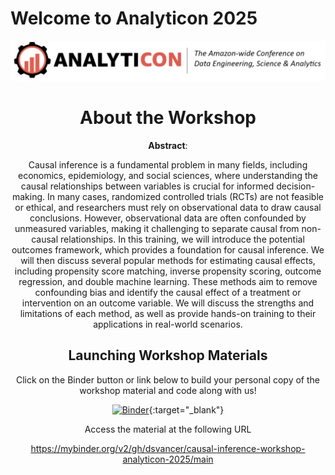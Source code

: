# Welcome to Analyticon 2025

<center>
<img 
  src="/assets/analyticon_logo.png" 
  alt="Analyticon Logo 2025" 
  style="width:auto;height:auto;"
> 


# About the Workshop
**Abstract**: 

Causal inference is a fundamental problem in many fields, including economics, epidemiology, and social sciences, where understanding the causal relationships between variables is crucial for informed decision-making. In many cases, randomized controlled trials (RCTs) are not feasible or ethical, and researchers must rely on observational data to draw causal conclusions. However, observational data are often confounded by unmeasured variables, making it challenging to separate causal from non-causal relationships. In this training, we will introduce the potential outcomes framework, which provides a foundation for causal inference. We will then discuss several popular methods for estimating causal effects, including propensity score matching, inverse propensity scoring, outcome regression, and double machine learning. These methods aim to remove confounding bias and identify the causal effect of a treatment or intervention on an outcome variable. We will discuss the strengths and limitations of each method, as well as provide hands-on training to their applications in real-world scenarios.

## Launching Workshop Materials
Click on the Binder button or link below to build your personal copy of the workshop material and code along with us!

[![Binder](http://mybinder.org/badge_logo.svg)](https://mybinder.org/v2/gh/dsvancer/causal-inference-workshop-analyticon-2025/main){:target="_blank"} 


Access the material at the following URL

<a 
  href="https://mybinder.org/v2/gh/dsvancer/causal-inference-workshop-analyticon-2025/main" target="_blank">
  https://mybinder.org/v2/gh/dsvancer/causal-inference-workshop-analyticon-2025/main
</a>
